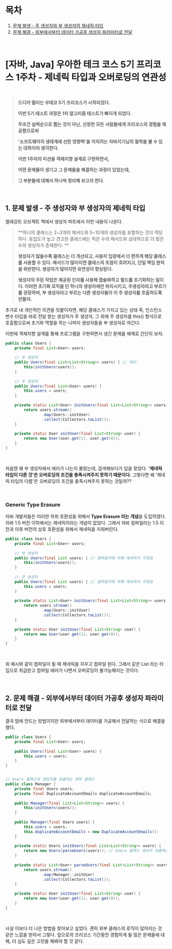 # 목차

1. [문제 발생 - 주 생성자와 부 생성자의 제네릭 타입](#1-문제-발생---주-생성자와-부-생성자의-제네릭-타입) <br/>
2. [문제 해결 - 외부에서부터 데이터 가공후 생성자 파라미터로 전달](#2-문제-해결---외부에서부터-데이터-가공후-생성자-파라미터로-전달) <br/>

<br/>

# [자바, Java] 우아한 테크 코스 5기 프리코스 1주차 - 제네릭 타입과 오버로딩의 연관성

<br/>

> **드디어 떨리는 우테코 5기 프리코스가 시작되었다.**
>
> **이번 5기 테스트 과정은 1차 알고리즘 테스트가 빠지게 되었다.**
>
> **무조건 실력순으로 뽑는 것이 아닌, 신청한 모든 사람들에게 프리코스의 경험을 제공함으로써**
>
> **'소프트웨어의 생태계에 선한 영향력'을 끼치려는 자바지기님의 철학을 볼 수 있는 대목이라 생각한다.**
>
> **이번 1주차의 미션을 객체지향 설계로 구현하면서,** 
>
> **어떤 문제들이 생기고 그 문제들을 해결하는 과정이 있었는데,**
>
> **그 부분들에 대해서 하나씩 정리해 보고자 한다.**

<br/>

## 1. 문제 발생 - 주 생성자와 부 생성자의 제네릭 타입

엘레강트 오브젝트 책에서 생성자 파트에서 이런 내용이 나온다.

> **하나의 클래스는 2~3개의 메서드와 5~10개의 생성자를 포함하는 것이 적당하다. 응집도가 높고 견고한 클래스에는 적은 수의 메서드와 상대적으로 더 많은 수의 생성자가 존재한다. **
>
> **생성자가 많을수록 클래스는 더 개선되고, 사용자 입장에서 더 편하게 해당 클래스를 사용할 수 있다. 메서드가 많아지면 클래스의 초점이 흐려지고, 단일 책임 원칙을 위반한다. 생성자가 많아지면 유연성이 향상된다.**
>
> **생성자의 주된 작업은 제공된 인자를 사용해 캡슐화하고 필드를 초기화하는 일이다. 이러한 초기화 로직을 단 하나의 생성자에만 위치시키고, 주생성자라고 부르기를 권장하며, 부 생성자라고 부르는 다른 생성자들이 이 주 생성자를 호출하도록 만들자.**

추가로 내 개인적인 의견을 덧붙이자면, 해당 클래스가 가지고 있는 상태 즉, 인스턴스 변수 타입을 바로 전달 받는 생성자가 주 생성자, 그 외에 주 생성자를 this() 형식으로 호출함으로써 초기화 역할을 하는 나머지 생성자들을 부 생성자로 여긴다. 



이번에 객체지향 설계를 통해 프로그램을 구현하면서 생긴 문제를 예제로 간단히 보자.

```java
public class Users {
    private final List<User> users;
    
    // 부 생성자
    public Users(final List<List<String>> users) { // 에러
        this(initUsers(users));
    }
    
    // 주 생성자
    public Users(final List<User> users) {
        this.users = users;
    }
    
    private static List<User> initUsers(final List<List<String>> users) {
        return users.stream()
                .map(Users::initUser)
                .collect(Collectors.toList());
    }
    
    private static User initUser(final List<String> user) {
        return new User(user.get(1), user.get(0));
    }
}
```

<br/>

처음엔 왜 부 생성자에서 에러가 나는지 몰랐는데, 검색해보다가 답을 찾았다. **'제네릭 타입이 다른 것'은 오버로딩의 조건을 충족시켜주지 못하기 때문이다.** 그렇다면 왜 '제네릭 타입의 다름'은 오버로딩의 조건을 충족시켜주지 못하는 것일까??

<br/>

### Generic Type Erasure

자바 개발자들은 이러한 하위 호환성을 위해서 **Type Erasure 라는 개념**을 도입하였다. 자바 1.5 버전 이하에서는 제네릭이라는 개념이 없었다. 그래서 자바 컴파일러는 1.5 이전과 이후 버전의 상호 호환성을 위해서 제네릭을 지워버린다.

```java
public class Users {
    private final List<User> users;
    
    // 부 생성자
    public Users(final List users) { // 컴파일러에 의해 제네릭이 지워짐
        this(initUsers(users));
    }
    
    // 주 생성자
    public Users(final List users) { // 컴파일러에 의해 제네릭이 지워짐
        this.users = users;
    }
    
    private static List<User> initUsers(final List<List<String>> users) {
        return users.stream()
                .map(Users::initUser)
                .collect(Collectors.toList());
    }
    
    private static User initUser(final List<String> user) {
        return new User(user.get(1), user.get(0));
    }
}
```

<br/>

위 예시와 같이 컴파일이 될 때 제네릭을 지우고 컴파일 된다. 그래서 같은 List 라는 타입으로 취급받고 컴파일 에러가 나면서 오버로딩이 불가능해지는 것이다.

<br/>

## 2. 문제 해결 - 외부에서부터 데이터 가공후 생성자 파라미터로 전달

결국 맘에 안드는 방법이지만 외부에서부터 데이터를 가공해서 전달하는 식으로 해결을 했다.

```java
public class Users {
    private final List<User> users;
    
    public Users(final List<User> users) {
        this.users = users;
    }
}


// Users 클래스의 생성자를 호출하는 외부 클래스
public class Manager {
    private final Users users;
    private final DuplicateAccountEmails duplicateAccountEmails;
    
    public Manager(final List<List<String>> users) {
        this(initUsers(users));
    }
    
    public Manager(final Users users) {
        this.users = users;
        this.duplicateAccountEmails = new DuplicateAccountEmails();
    }
    
    private static Users initUsers(final List<List<String>> users) {
        return new Users(parseUsers(users)); // Users 클래스 생성자 호출하는 부분
    }
    
    private static List<User> parseUsers(final List<List<String>> users) { // 외부 클래스에서부터 데이터를 가공하는 모습
        return users.stream()
                .map(Manager::initUser)
                .collect(Collectors.toList());
    }
    
    private static User initUser(final List<String> user) {
        return new User(user.get(1), user.get(0));
    }
}
```

<br/>

사실 이보다 더 나은 방법을 찾아보고 싶었다. 괜히 외부 클래스의 로직이 많아지는 것 같은 느낌을 받아서 그렇다. 앞으로의 프리코스 기간동안 경험하게 될 많은 문제들에 대해, 더 심도 깊은 고민을 해봐야 할 것 같다.